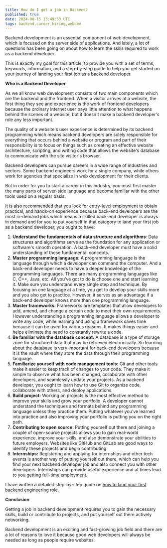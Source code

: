 ```yaml
---
title: How do I get a job in Backend?
published: true
date: 2024-08-15 13:49:53 UTC
tags: backend,career,hiring,webdev
---
```


Backend development is an essential component of web development, which is focused on the server side of applications. And lately, a lot of questions has been going on about how to learn the skills required to work as a backend developer.

This is exactly my goal for this article, to provide you with a set of terms, keywords, information, and a step-by-step guide to help you get started on your journey of landing your first job as a backend developer.

**Who is a Backend Developer**

As we all know web development consists of two main components which are the backend and the frontend. When a visitor arrives at a website, the first thing they see and experience is the work of frontend developers because the ordinary internet user pays little attention to what happens behind the scenes of a website, but it doesn't make a backend developer's role any less important.

The quality of a website's user experience is determined by its backend programming which means backend developers are solely responsible for everything that occurs behind a website or program and part of their responsibility is to focus on things such as creating an effective website architecture, scripting, and writing code that allows the website's database to communicate with the site visitor's browser.

Backend developers can pursue careers in a wide range of industries and sectors. Some backend engineers work for a single company, while others work for agencies that specialize in web development for their clients.

But in order for you to start a career in this industry, you must first master the many parts of server-side language and become familiar with the other tools used on a regular basis.

It is also recommended that you look for entry-level employment to obtain practical, and hands-on experience because back-end developers are the most in-demand jobs which means a skilled back-end developer is always in demand and for you to put yourself in that category to land your first job as a backend developer, you ought to have:

1. **Understand the fundamentals of data structure and algorithms**: Data structures and algorithms serve as the foundation for any application or software's smooth operation. A back-end developer must have a solid understanding of these fundamental concepts.
2. **Master programming language**: A programming language is the language through which a developer can command the computer. And a back-end developer needs to have a deeper knowledge of the programming languages. There are many programming languages like C, C++, Java, etc. All you’ve got to do is choose one and start learning it. Make sure you understand every single step and technique. By focusing on one language at a time, you get to develop your skills more and you also get to practice. However, it serves as an advantage if a back-end developer knows more than one programming language.
3. **Master frameworks:** Frameworks are templates that allow developers to add, amend, and change a certain code to meet their own requirements. However understanding a programming language allows a developer to write any code, while learning and using a framework saves time because it can be used for various reasons. It makes things easier and helps eliminate the need to constantly rewrite a code.
4. **Be familiar with the database concept:** A database is a type of storage zone for structured data that may be retrieved electronically. So learning about the database is very important for back-end developers because it is the vault where they store the data through their programming language.
5. **Familiarize yourself with code management tools:** Git and other tools make it easier to keep track of changes to your code. They make it simple to observe what has been changed, collaborate with other developers, and seamlessly update your projects. As a backend developer, you ought to learn how to use Git to organize code, collaborate with others, and deploy applications.
6. **Build project:** Working on projects is the most effective method to improve your skills and grow your portfolio. A developer cannot understand the techniques and formats behind any programming language unless they practice them. Putting whatever you’ve learned into practice and also improving your portfolio is putting you on the right path.
7. **Contributing to open source:** Putting yourself out there and joining a couple of open-source projects allows you to gain real-world experience, improve your skills, and also demonstrate your abilities to future employers. Websites like GitHub and GitLab are good ways to identify these projects and begin contributing.
8. **Internships:** Registering and applying for internships and other tech events is another way of putting yourself out there, which can help you find your next backend developer job and also connect you with other developers. Internships can provide useful experience and at times lead to you getting full-time employment.

I have written a detailed step-by-step guide on [how to land your first backend engineering](https://getbackendjobs/blog/how-to-land-a-job-as-a-backend-engineer) role.

**Conclusion**

Getting a job in backend development requires you to gain the necessary skills, build or contribute to projects, and put yourself out there actively networking.

Backend development is an exciting and fast-growing job field and there are a lot of reasons to love it because good web developers will always be needed as long as people require websites.
